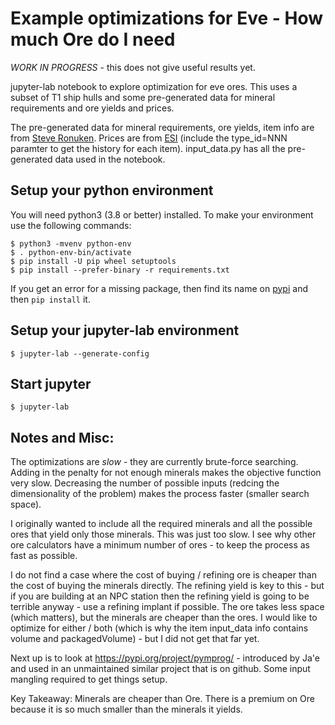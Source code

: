 
# Example optimizations for Eve - How much Ore do I need

*WORK IN PROGRESS* - this does not give useful results yet.

jupyter-lab notebook to explore optimization for eve ores.
This uses a subset of T1 ship hulls and some pre-generated data for mineral requirements and ore yields and prices. 

The pre-generated data for mineral requirements, ore yields, item info are from [Steve Ronuken](https://www.fuzzwork.co.uk/dump/).
Prices are from [ESI](https://esi.evetech.net/latest/markets/10000002/history) (include the type_id=NNN paramter to get the history for each item).
input_data.py has all the pre-generated data used in the notebook.

## Setup your python environment

You will need python3 (3.8 or better) installed. To make your environment use the following commands:

```shell
$ python3 -mvenv python-env
$ . python-env-bin/activate
$ pip install -U pip wheel setuptools
$ pip install --prefer-binary -r requirements.txt
```

If you get an error for a missing package, then find its name on [pypi](https://pypi.org) and then ```pip install``` it.


## Setup your jupyter-lab environment

```shell
$ jupyter-lab --generate-config
```

## Start jupyter

```shell
$ jupyter-lab
```


## Notes and Misc:

The optimizations are *slow* - they are currently brute-force searching.
Adding in the penalty for not enough minerals makes the objective function very slow.
Decreasing the number of possible inputs (redcing the dimensionality of the problem) makes the process faster (smaller search space).

I originally wanted to include all the required minerals and all the possible ores that yield only those minerals. This was just too slow.
I see why other ore calculators have a minimum number of ores - to keep the process as fast as possible.

I do not find a case where the cost of buying / refining ore is cheaper than the cost of buying the minerals directly.
The refining yield is key to this - but if you are building at an NPC station then the refining yield is going to be terrible anyway - use a refining implant if possible.
The ore takes less space (which matters), but the minerals are cheaper than the ores. I would like to optimize for either / both (which is why the item input_data info
contains volume and packagedVolume) - but I did not get that far yet.

Next up is to look at https://pypi.org/project/pymprog/ - introduced by Ja'e and used in an unmaintained similar project that is on github.
Some input mangling required to get things setup.

Key Takeaway: Minerals are cheaper than Ore. There is a premium on Ore because it is so much smaller than the minerals it yields.



